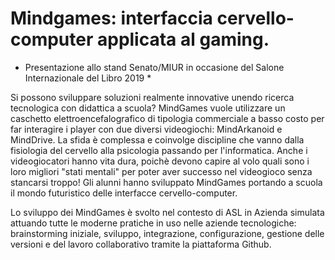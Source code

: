 # Mindgames: interfaccia cervello-computer applicata al gaming.

* Presentazione allo stand Senato/MIUR in occasione del Salone Internazionale del Libro 2019 *

Si possono sviluppare soluzioni realmente innovative unendo ricerca tecnologica con didattica a scuola? MindGames vuole utilizzare un caschetto elettroencefalografico di tipologia commerciale a basso costo per far interagire i player con due diversi videogiochi: MindArkanoid e MindDrive. La sfida è complessa e coinvolge discipline che vanno dalla fisiologia del cervello alla psicologia passando per l'informatica. Anche i videogiocatori hanno vita dura, poichè devono capire al volo quali sono i loro migliori "stati mentali" per poter aver successo nel videogioco senza stancarsi troppo!
Gli alunni hanno sviluppato MindGames portando a scuola il mondo futuristico delle interfacce cervello-computer.

Lo sviluppo dei MindGames è svolto nel contesto di ASL in Azienda simulata attuando tutte le moderne pratiche in uso nelle aziende tecnologiche: brainstorming iniziale, sviluppo, integrazione, configurazione, gestione delle versioni e del lavoro collaborativo tramite la piattaforma Github.

